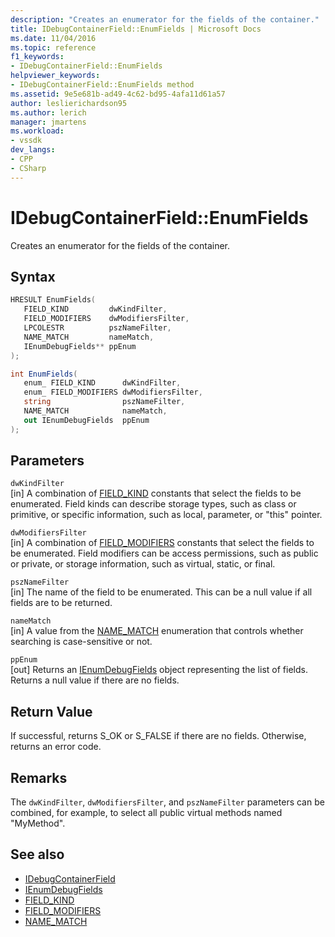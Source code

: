 ```yaml
---
description: "Creates an enumerator for the fields of the container."
title: IDebugContainerField::EnumFields | Microsoft Docs
ms.date: 11/04/2016
ms.topic: reference
f1_keywords:
- IDebugContainerField::EnumFields
helpviewer_keywords:
- IDebugContainerField::EnumFields method
ms.assetid: 9e5e681b-ad49-4c62-bd95-4afa11d61a57
author: leslierichardson95
ms.author: lerich
manager: jmartens
ms.workload:
- vssdk
dev_langs:
- CPP
- CSharp
---
```

# IDebugContainerField::EnumFields
Creates an enumerator for the fields of the container.

## Syntax

```cpp
HRESULT EnumFields( 
   FIELD_KIND         dwKindFilter,
   FIELD_MODIFIERS    dwModifiersFilter,
   LPCOLESTR          pszNameFilter,
   NAME_MATCH         nameMatch,
   IEnumDebugFields** ppEnum
);
```

```csharp
int EnumFields(
   enum_ FIELD_KIND      dwKindFilter,
   enum_ FIELD_MODIFIERS dwModifiersFilter,
   string                pszNameFilter,
   NAME_MATCH            nameMatch,
   out IEnumDebugFields  ppEnum
);
```

## Parameters
`dwKindFilter`\
[in] A combination of [FIELD_KIND](../../../extensibility/debugger/reference/field-kind.md) constants that select the fields to be enumerated. Field kinds can describe storage types, such as class or primitive, or specific information, such as local, parameter, or "this" pointer.

`dwModifiersFilter`\
[in] A combination of [FIELD_MODIFIERS](../../../extensibility/debugger/reference/field-modifiers.md) constants that select the fields to be enumerated. Field modifiers can be access permissions, such as public or private, or storage information, such as virtual, static, or final.

`pszNameFilter`\
[in] The name of the field to be enumerated. This can be a null value if all fields are to be returned.

`nameMatch`\
[in] A value from the [NAME_MATCH](../../../extensibility/debugger/reference/name-match.md) enumeration that controls whether searching is case-sensitive or not.

`ppEnum`\
[out] Returns an [IEnumDebugFields](../../../extensibility/debugger/reference/ienumdebugfields.md) object representing the list of fields. Returns a null value if there are no fields.

## Return Value
 If successful, returns S_OK or S_FALSE if there are no fields. Otherwise, returns an error code.

## Remarks
 The `dwKindFilter`, `dwModifiersFilter`, and `pszNameFilter` parameters can be combined, for example, to select all public virtual methods named "MyMethod".

## See also
- [IDebugContainerField](../../../extensibility/debugger/reference/idebugcontainerfield.md)
- [IEnumDebugFields](../../../extensibility/debugger/reference/ienumdebugfields.md)
- [FIELD_KIND](../../../extensibility/debugger/reference/field-kind.md)
- [FIELD_MODIFIERS](../../../extensibility/debugger/reference/field-modifiers.md)
- [NAME_MATCH](../../../extensibility/debugger/reference/name-match.md)
